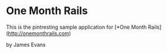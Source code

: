 # One Month Rails

This is the pintresting sample application for 
[*One Month Rails] (http://onemonthrails.com)

by James Evans